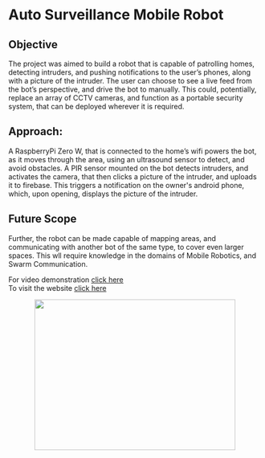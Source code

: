 # Auto Surveillance Mobile Robot
## Objective
The project was aimed to build a robot that is capable of patrolling homes, detecting intruders, and pushing notifications to the user’s phones, along with a picture of the intruder. The user can choose to see a live feed from the bot’s perspective, and drive the bot to manually. This could, potentially, replace an array of CCTV cameras, and function as a portable security system, that can be deployed wherever it is required.

## Approach:
A RaspberryPi Zero W, that is connected to the home’s wifi powers the bot, as it moves through the area, using an ultrasound sensor to detect, and avoid obstacles. A PIR sensor mounted on the bot detects intruders, and activates the camera, that then clicks a picture of the intruder, and uploads it to firebase. This triggers a notification on the owner's android phone, which, upon opening, displays the picture of the intruder.

## Future Scope
Further, the robot can be made capable of mapping areas, and communicating with another bot of the same type, to cover even larger spaces. This wll require knowledge in the domains of Mobile Robotics, and Swarm Communication.

For video demonstration [click here](https://youtu.be/PWTPQx9G8Ao)\
To visit the website [click here](https://www.ivlabs.in/auto-surveillance-mobile-robot.html)

<p align=center>
<img src="https://www.ivlabs.in/uploads/1/3/0/6/130645069/published/847835386_13.jpg" width="400" height="300" />
</p>
